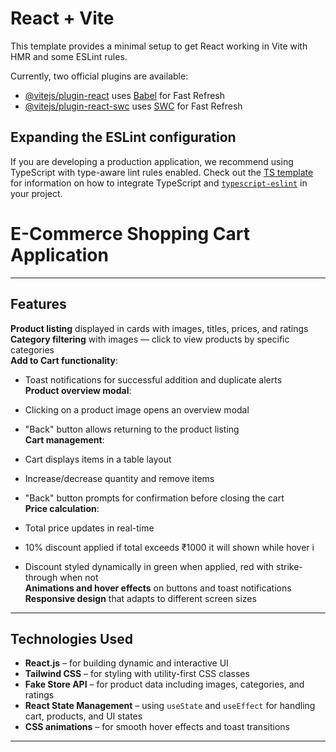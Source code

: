 # React + Vite

This template provides a minimal setup to get React working in Vite with HMR and some ESLint rules.

Currently, two official plugins are available:

- [@vitejs/plugin-react](https://github.com/vitejs/vite-plugin-react/blob/main/packages/plugin-react) uses [Babel](https://babeljs.io/) for Fast Refresh
- [@vitejs/plugin-react-swc](https://github.com/vitejs/vite-plugin-react/blob/main/packages/plugin-react-swc) uses [SWC](https://swc.rs/) for Fast Refresh

## Expanding the ESLint configuration

If you are developing a production application, we recommend using TypeScript with type-aware lint rules enabled. Check out the [TS template](https://github.com/vitejs/vite/tree/main/packages/create-vite/template-react-ts) for information on how to integrate TypeScript and [`typescript-eslint`](https://typescript-eslint.io) in your project.

# E-Commerce Shopping Cart Application



---

## Features

 **Product listing** displayed in cards with images, titles, prices, and ratings  
 **Category filtering** with images — click to view products by specific categories  
 **Add to Cart functionality**:
 
- Toast notifications for successful addition and duplicate alerts  
 **Product overview modal**:
- Clicking on a product image opens an overview modal  
- "Back" button allows returning to the product listing  
**Cart management**:

- Cart displays items in a table layout  
- Increase/decrease quantity and remove items  
- "Back" button prompts for confirmation before closing the cart  
 **Price calculation**:
- Total price updates in real-time  
- 10% discount applied if total exceeds ₹1000  it will shown while hover i
- Discount styled dynamically in green when applied, red with strike-through when not  
**Animations and hover effects** on buttons and toast notifications  
**Responsive design** that adapts to different screen sizes  

---

##  Technologies Used

- **React.js** – for building dynamic and interactive UI  
- **Tailwind CSS** – for styling with utility-first CSS classes  
- **Fake Store API** – for product data including images, categories, and ratings  
- **React State Management** – using `useState` and `useEffect` for handling cart, products, and UI states  
- **CSS animations** – for smooth hover effects and toast transitions  

---




